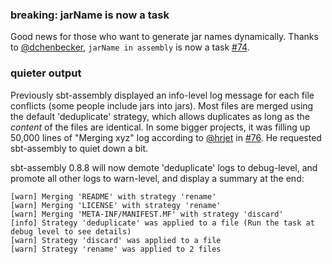 ### breaking: jarName is now a task

Good news for those who want to generate jar names dynamically. Thanks to [@dchenbecker][@dchenbecker], `jarName in assembly` is now a task [#74][74].

### quieter output

Previously sbt-assembly displayed an info-level log message for each file conflicts (some people include jars into jars). Most files are merged using the default 'deduplicate' strategy, which allows duplicates as long as the *content* of the files are identical. In some bigger projects, it was filling up 50,000 lines of "Merging xyz" log according to [@hrjet][@hrjet] in [#76][76]. He requested sbt-assembly to quiet down a bit.

sbt-assembly 0.8.8 will now demote 'deduplicate' logs to debug-level, and promote all other logs to warn-level, and display a summary at the end:

    [warn] Merging 'README' with strategy 'rename'
    [warn] Merging 'LICENSE' with strategy 'rename'
    [warn] Merging 'META-INF/MANIFEST.MF' with strategy 'discard'
    [info] Strategy 'deduplicate' was applied to a file (Run the task at debug level to see details)
    [warn] Strategy 'discard' was applied to a file
    [warn] Strategy 'rename' was applied to 2 files

  [74]: https://github.com/sbt/sbt-assembly/pull/74
  [76]: https://github.com/sbt/sbt-assembly/issues/76
  [@dchenbecker]: https://github.com/dchenbecker
  [@hrjet]: https://github.com/hrjet
